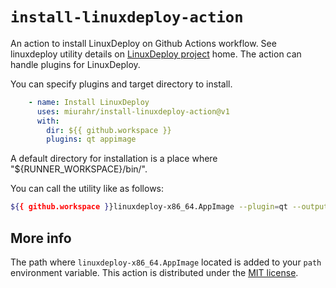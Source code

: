 # `install-linuxdeploy-action`

An action to install LinuxDeploy on Github Actions workflow.
See linuxdeploy utility details on [LinuxDeploy project](https://github.com/linuxdeploy/linuxdeploy) home.
The action can handle plugins for LinuxDeploy. 

You can specify plugins and target directory to install.

```yml
    - name: Install LinuxDeploy
      uses: miurahr/install-linuxdeploy-action@v1
      with:
        dir: ${{ github.workspace }}
        plugins: qt appimage
```

A default directory for installation is a place where "${RUNNER_WORKSPACE}/bin/".

You can call the utility like as follows:

```bash
${{ github.workspace }}linuxdeploy-x86_64.AppImage --plugin=qt --output=appimage --create-desktop-file --executable=Apps --appdir appdir --icon-file=Apps.svg
```


## More info

The path where `linuxdeploy-x86_64.AppImage` located is added to your `path` environment variable.
This action is distributed under the [MIT license](LICENSE).

